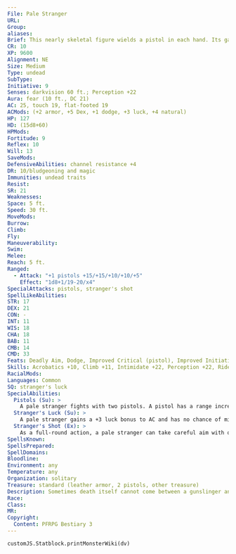 ```yaml
---
File: Pale Stranger
URL: 
Group: 
aliases: 
Brief: This nearly skeletal figure wields a pistol in each hand. Its garb is dusty and weathered, and smells of old decay.
CR: 10
XP: 9600
Alignment: NE
Size: Medium
Type: undead
SubType: 
Initiative: 9
Senses: darkvision 60 ft.; Perception +22
Aura: fear (10 ft., DC 21)
AC: 25, touch 19, flat-footed 19
ACMods: (+2 armor, +5 Dex, +1 dodge, +3 luck, +4 natural)
HP: 127
HD: (15d8+60)
HPMods: 
Fortitude: 9
Reflex: 10
Will: 13
SaveMods: 
DefensiveAbilities: channel resistance +4
DR: 10/bludgeoning and magic
Immunities: undead traits
Resist: 
SR: 21
Weaknesses: 
Space: 5 ft.
Speed: 30 ft.
MoveMods: 
Burrow: 
Climb: 
Fly: 
Maneuverability: 
Swim: 
Melee: 
Reach: 5 ft.
Ranged: 
  - Attack: "+1 pistols +15/+15/+10/+10/+5"
    Effect: "1d8+1/19-20/x4"
SpecialAttacks: pistols, stranger's shot
SpellLikeAbilities: 
STR: 17
DEX: 21
CON: -
INT: 11
WIS: 18
CHA: 18
BAB: 11
CMB: 14
CMD: 33
Feats: Deadly Aim, Dodge, Improved Critical (pistol), Improved Initiative, Improved Two- Weapon Fighting, Point-Blank Shot, Precise Shot, Quick DrawB, Two-Weapon Fighting
Skills: Acrobatics +10, Climb +11, Intimidate +22, Perception +22, Ride +15, Stealth +13, Swim +8
RacialMods: 
Languages: Common
SQ: stranger's luck
SpecialAbilities:
  Pistols (Su): >
    A pale stranger fights with two pistols. A pistol has a range increment of 20 feet and deals both bludgeoning and piercing damage. At a range of up to 20 feet, a pale stranger's pistol attacks resolve as touch attacks. While pistols normally consume bullets and black powder when fired, a pale stranger's pistols supernaturally reload the instant it fires them, allowing the undead to make multiple attacks in a round with the weapons. In addition, any pistol a pale stranger wields functions as a +1 pistol. A pale stranger does not provoke attacks of opportunity when it fires a pistol in melee, and treats pistols as light weapons for the purposes of determining penalties from two-weapon fighting. Further rules for pistols, and firearms in general, can be found in Ultimate Combat.
  Stranger's Luck (Su): >
    A pale stranger gains a +3 luck bonus to AC and has no chance of misfire when using firearms.
  Stranger's Shot (Ex): >
    As a full-round action, a pale stranger can take careful aim with one of its firearms and take a single, ruinous shot. This single shot always resolves as a touch attack, regardless of the actual range. If the pale stranger threatens a critical hit with this shot, it automatically confirms the critical hit. Regardless of whether the shot is a critical hit or not, it deals +6d6 points of damage.
SpellsKnown: 
SpellsPrepared: 
SpellDomains: 
Bloodline: 
Environment: any
Temperature: any
Organization: solitary
Treasure: standard (leather armor, 2 pistols, other treasure)
Description: Sometimes death itself cannot come between a gunslinger and its final revenge. When a gunslinger is slain by a hated enemy, or murdered before it can achieve vengeance against a hated foe, the anger and wrath can animate its remains as a vengeful undead monstrosity. When a pale stranger first rises, it seeks out the source of its anger to finish the job-thereafter, it wanders the desolate parts of the world looking for new victims to vent its unending rage upon.  A pale stranger appears much as it did in life, though desiccated and obviously undead. Rare pale strangers have the ability to hide their undead nature and appear as they did in life using veil as a constant spell-like ability (CL equals their CR). These pale strangers are often more powerful and have class levels in gunslinger or ranger, and often attract large groups of adoring bandits and followers who may or may not realize that their murderous idol is in fact an unliving horror.  A pale stranger stands 6-1/2 feet tall and weighs 130 pounds.
Race: 
Class: 
MR: 
Copyright:
  Content: PFRPG Bestiary 3
---
```

```dataviewjs
customJS.Statblock.printMonsterWiki(dv)
```
